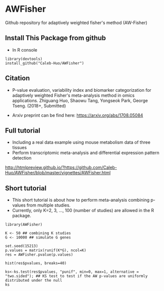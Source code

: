 # AWFisher
Github repository for adaptively weighted fisher's method (AW-Fisher)


## Install This Package from github
* In R console

```{R}
library(devtools)
install_github("Caleb-Huo/AWFisher") 
```

## Citation

* P-value evaluation, variability index and biomarker categorization for adaptively weighted Fisher's meta-analysis method in omics applications. Zhiguang Huo, Shaowu Tang, Yongseok Park, George Tseng. (2018+, Submitted)

* Arxiv preprint can be find here: https://arxiv.org/abs/1708.05084

## Full tutorial

* Including a real data example using mouse metabolism data of three tissues
* Perform transcriptomic meta-analysis and differential expression pattern detection

http://htmlpreview.github.io/?https://github.com/Caleb-Huo/AWFisher/blob/master/vignettes/AWFisher.html


## Short tutorial

* This short tutorial is about how to perform meta-analysis combining p-values from multiple studies.
* Currently, only K=2, 3, ..., 100 (number of studies) are allowed in the R package.

```{R}
library(AWFisher)

K <- 50 ## combining K studies
G <- 10000 ## simulate G genes

set.seed(15213)
p.values = matrix(runif(K*G), ncol=K)
res = AWFisher.pvalue(p.values)

hist(res$pvalues, breaks=40)

ks<-ks.test(res$pvalues, "punif", min=0, max=1, alternative = "two.sided"); ## KS test to test if the AW p-values are uniformly distributed under the null
ks

```


